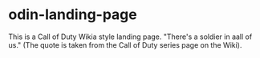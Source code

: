 # odin-landing-page
This is a Call of Duty Wikia style landing page. "There's a soldier in aall of us." (The quote is taken from the Call of Duty series page on the Wiki).
